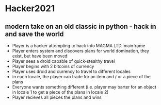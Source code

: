 # Hacker2021
## modern take on an old classic in python - hack in and save the world 

* Player is a hacker attempting to hack into MAGMA LTD. mainframe 
* Player enters system and discovers plans for world domination, they exist, but have been moved
* Player sees a droid capable of quick-stealthy travel
* Player begins with 2 bitcoins of currency 
* Player uses droid and currency to travel to different locales 
* In each locale, the player can trade for an item and / or a piece of the plans
* Everyone wants something different (i.e. player may barter for an object in locale 1 to get a piece of the plans in locale 2)
* Player recieves all pieces the plans and wins 

